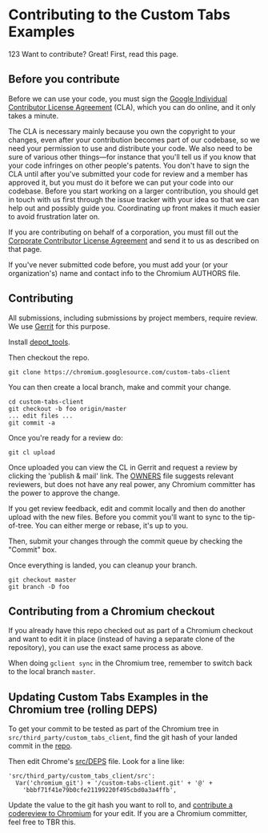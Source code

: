 # Contributing to the Custom Tabs Examples
123
Want to contribute? Great! First, read this page.

## Before you contribute
Before we can use your code, you must sign the
[Google Individual Contributor License Agreement](https://developers.google.com/open-source/cla/individual?csw=1)
(CLA), which you can do online, and it only takes a minute.

The CLA is necessary mainly because you own the copyright to your changes, even
after your contribution becomes part of our codebase, so we need your permission
to use and distribute your code. We also need to be sure of various other
things—for instance that you'll tell us if you know that your code infringes on
other people's patents. You don't have to sign the CLA until after you've
submitted your code for review and a member has approved it, but you must do it
before we can put your code into our codebase.  Before you start working on a
larger contribution, you should get in touch with us first through the issue
tracker with your idea so that we can help out and possibly guide you.
Coordinating up front makes it much easier to avoid frustration later on.

If you are contributing on behalf of a corporation, you must fill out the
[Corporate Contributor License Agreement](https://cla.developers.google.com/about/google-corporate?csw=1)
and send it to us as described on that page.

If you've never submitted code before, you must add your (or your
organization's) name and contact info to the Chromium AUTHORS file.

## Contributing
All submissions, including submissions by project members, require review. We
use [Gerrit](http://chromium-review.googlesource.com) for this purpose.

Install [depot_tools](https://www.chromium.org/developers/how-tos/install-depot-tools).

Then checkout the repo.

`git clone https://chromium.googlesource.com/custom-tabs-client`

You can then create a local branch, make and commit your change.

```
cd custom-tabs-client
git checkout -b foo origin/master
... edit files ...
git commit -a
```

Once you're ready for a review do:

`git cl upload`

Once uploaded you can view the CL in Gerrit and request a review by clicking
the 'publish & mail' link. The
[OWNERS](https://chromium.googlesource.com/custom-tabs-client/+/master/OWNERS)
file suggests relevant reviewers, but does not have any real power, any Chromium
committer has the power to approve the change.

If you get review feedback, edit and commit locally and then do another upload
with the new files. Before you commit you'll want to sync to the tip-of-tree.
You can either merge or rebase, it's up to you.

Then, submit your changes through the commit queue by checking the "Commit" box.

Once everything is landed, you can cleanup your branch.

```
git checkout master
git branch -D foo
```

## Contributing from a Chromium checkout

If you already have this repo checked out as part of a Chromium checkout and want
to edit it in place (instead of having a separate clone of the repository), you
can use the exact same process as above.

When doing `gclient sync` in the Chromium tree, remember to switch back to the
local branch `master`.

## Updating Custom Tabs Examples in the Chromium tree (rolling DEPS)
To get your commit to be tested as part of the Chromium tree in
`src/third_party/custom_tabs_client`, find the git hash of your landed commit
in the [repo](https://chromium.googlesource.com/custom-tabs-client/+log/).

Then edit Chrome's
[src/DEPS](https://chromium.googlesource.com/chromium/src/+/master/DEPS) file.
Look for a line like:

```
'src/third_party/custom_tabs_client/src':
  Var('chromium_git') + '/custom-tabs-client.git' + '@' +
    'bbbf71f41e79b0cfe21199220f495cbd0a3a4ffb',
```

Update the value to the git hash you want to roll to, and [contribute a
codereview to Chromium](http://www.chromium.org/developers/contributing-code)
for your edit. If you are a Chromium committer, feel free to TBR this.
